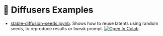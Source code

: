 # 🤗 Diffusers Examples

* [stable-diffusion-seeds.ipynb](notebooks/stable-diffusion-seeds.ipynb). Shows how to reuse latents using random seeds, to reproduce results or tweak prompt. [![Open In Colab](https://colab.research.google.com/assets/colab-badge.svg)](https://colab.research.google.com/github/pcuenca/diffusers-examples/blob/main/notebooks/stable-diffusion-seeds.ipynb). 

